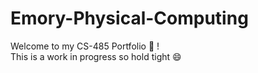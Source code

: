 # Emory-Physical-Computing
Welcome to my CS-485 Portfolio 👋 !  
This is a work in progress so hold tight 😄

